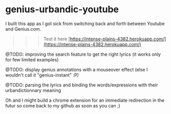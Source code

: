 # genius-urbandic-youtube

I built this app as I got sick from switching back and forth between Youtube and Genius.com.

>>>Test it here [https://intense-plains-4382.herokuapp.com/](https://intense-plains-4382.herokuapp.com/)

@TODO: improving the search feature to get the right lyrics (it works only for few limited examples)

@TODO: display genius annotations with a mouseover effect (else I wouldn't call it "genius-instant" :P)

@TODO: parsing the lyrics and binding the words/expressions with their urbandictionnary meaning

Oh and I might build a chrome extension for an immediate redirection in the futur so come back to my github as soon as you can ;)


